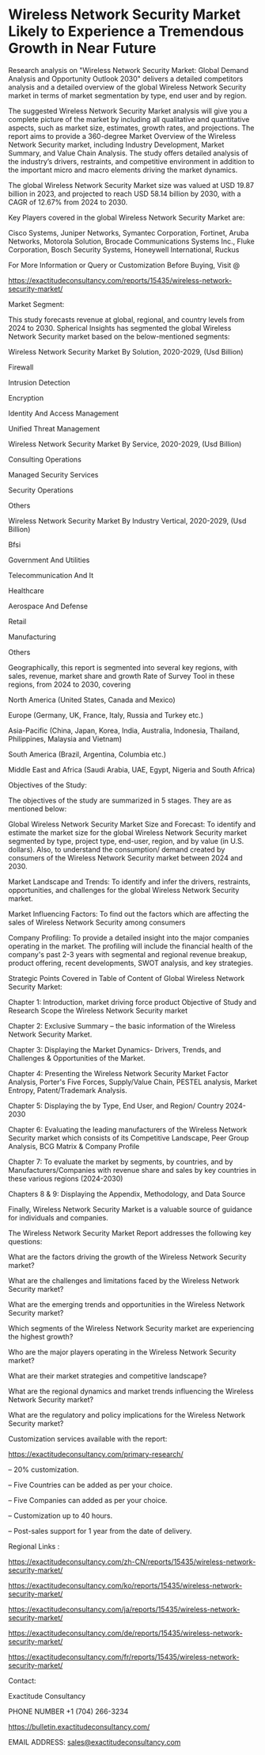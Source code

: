 # Wireless Network Security Market Likely to Experience a Tremendous Growth in Near Future

Research analysis on "Wireless Network Security Market: Global Demand Analysis and Opportunity Outlook 2030" delivers a detailed competitors analysis and a detailed overview of the global Wireless Network Security market in terms of market segmentation by type, end user and by region.

The suggested Wireless Network Security Market analysis will give you a complete picture of the market by including all qualitative and quantitative aspects, such as market size, estimates, growth rates, and projections. The report aims to provide a 360-degree Market Overview of the Wireless Network Security market, including Industry Development, Market Summary, and Value Chain Analysis. The study offers detailed analysis of the industry’s drivers, restraints, and competitive environment in addition to the important micro and macro elements driving the market dynamics.

The global Wireless Network Security Market size was valued at USD 19.87 billion in 2023, and projected to reach USD 58.14 billion by 2030, with a CAGR of 12.67% from 2024 to 2030.

Key Players covered in the global Wireless Network Security Market are:

Cisco Systems, Juniper Networks, Symantec Corporation, Fortinet, Aruba Networks, Motorola Solution, Brocade Communications Systems Inc., Fluke Corporation, Bosch Security Systems, Honeywell International, Ruckus

For More Information or Query or Customization Before Buying, Visit @

https://exactitudeconsultancy.com/reports/15435/wireless-network-security-market/

Market Segment:

This study forecasts revenue at global, regional, and country levels from 2024 to 2030. Spherical Insights has segmented the global Wireless Network Security market based on the below-mentioned segments:

Wireless Network Security Market By Solution, 2020-2029, (Usd Billion)

Firewall

Intrusion Detection

Encryption

Identity And Access Management

Unified Threat Management

Wireless Network Security Market By Service, 2020-2029, (Usd Billion)

Consulting Operations

Managed Security Services

Security Operations

Others

Wireless Network Security Market By Industry Vertical, 2020-2029, (Usd Billion)

Bfsi

Government And Utilities

Telecommunication And It

Healthcare

Aerospace And Defense

Retail

Manufacturing

Others

Geographically, this report is segmented into several key regions, with sales, revenue, market share and growth Rate of Survey Tool in these regions, from 2024 to 2030, covering

North America (United States, Canada and Mexico)

Europe (Germany, UK, France, Italy, Russia and Turkey etc.)

Asia-Pacific (China, Japan, Korea, India, Australia, Indonesia, Thailand, Philippines, Malaysia and Vietnam)

South America (Brazil, Argentina, Columbia etc.)

Middle East and Africa (Saudi Arabia, UAE, Egypt, Nigeria and South Africa)

Objectives of the Study:

The objectives of the study are summarized in 5 stages. They are as mentioned below:

Global Wireless Network Security Market Size and Forecast: To identify and estimate the market size for the global Wireless Network Security market segmented by type, project type, end-user, region, and by value (in U.S. dollars). Also, to understand the consumption/ demand created by consumers of the Wireless Network Security market between 2024 and 2030.

Market Landscape and Trends: To identify and infer the drivers, restraints, opportunities, and challenges for the global Wireless Network Security market.

Market Influencing Factors: To find out the factors which are affecting the sales of Wireless Network Security among consumers

Company Profiling: To provide a detailed insight into the major companies operating in the market. The profiling will include the financial health of the company's past 2-3 years with segmental and regional revenue breakup, product offering, recent developments, SWOT analysis, and key strategies.

Strategic Points Covered in Table of Content of Global Wireless Network Security Market:

Chapter 1: Introduction, market driving force product Objective of Study and Research Scope the Wireless Network Security market

Chapter 2: Exclusive Summary – the basic information of the Wireless Network Security Market.

Chapter 3: Displaying the Market Dynamics- Drivers, Trends, and Challenges & Opportunities of the Market.

Chapter 4: Presenting the Wireless Network Security Market Factor Analysis, Porter's Five Forces, Supply/Value Chain, PESTEL analysis, Market Entropy, Patent/Trademark Analysis.

Chapter 5: Displaying the by Type, End User, and Region/ Country 2024-2030

Chapter 6: Evaluating the leading manufacturers of the Wireless Network Security market which consists of its Competitive Landscape, Peer Group Analysis, BCG Matrix & Company Profile

Chapter 7: To evaluate the market by segments, by countries, and by Manufacturers/Companies with revenue share and sales by key countries in these various regions (2024-2030)

Chapters 8 & 9: Displaying the Appendix, Methodology, and Data Source

Finally, Wireless Network Security Market is a valuable source of guidance for individuals and companies.

The Wireless Network Security Market Report addresses the following key questions:

What are the factors driving the growth of the Wireless Network Security market?

What are the challenges and limitations faced by the Wireless Network Security market?

What are the emerging trends and opportunities in the Wireless Network Security market?

Which segments of the Wireless Network Security market are experiencing the highest growth?

Who are the major players operating in the Wireless Network Security market?

What are their market strategies and competitive landscape?

What are the regional dynamics and market trends influencing the Wireless Network Security market?

What are the regulatory and policy implications for the Wireless Network Security market?

Customization services available with the report:

https://exactitudeconsultancy.com/primary-research/

– 20% customization.

– Five Countries can be added as per your choice.

– Five Companies can added as per your choice.

– Customization up to 40 hours.

– Post-sales support for 1 year from the date of delivery.

Regional Links :

https://exactitudeconsultancy.com/zh-CN/reports/15435/wireless-network-security-market/

https://exactitudeconsultancy.com/ko/reports/15435/wireless-network-security-market/

https://exactitudeconsultancy.com/ja/reports/15435/wireless-network-security-market/

https://exactitudeconsultancy.com/de/reports/15435/wireless-network-security-market/

https://exactitudeconsultancy.com/fr/reports/15435/wireless-network-security-market/

Contact:

Exactitude Consultancy

PHONE NUMBER +1 (704) 266-3234

https://bulletin.exactitudeconsultancy.com/

EMAIL ADDRESS: sales@exactitudeconsultancy.com
